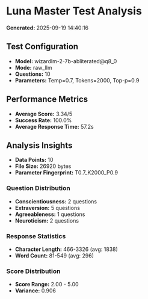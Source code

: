 # Luna Master Test Analysis

**Generated:** 2025-09-19 14:40:16

## Test Configuration
- **Model:** wizardlm-2-7b-abliterated@q8_0
- **Mode:** raw_llm
- **Questions:** 10
- **Parameters:** Temp=0.7, Tokens=2000, Top-p=0.9

## Performance Metrics
- **Average Score:** 3.34/5
- **Success Rate:** 100.0%
- **Average Response Time:** 57.2s

## Analysis Insights
- **Data Points:** 10
- **File Size:** 26920 bytes
- **Parameter Fingerprint:** T0.7_K2000_P0.9

### Question Distribution
- **Conscientiousness:** 2 questions
- **Extraversion:** 5 questions
- **Agreeableness:** 1 questions
- **Neuroticism:** 2 questions

### Response Statistics
- **Character Length:** 466-3326 (avg: 1838)
- **Word Count:** 81-549 (avg: 296)

### Score Distribution
- **Score Range:** 2.00 - 5.00
- **Variance:** 0.906
